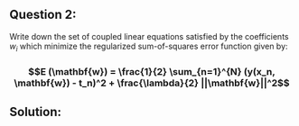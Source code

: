 ## **Question 2**:

Write down the set of coupled linear equations satisfied by the coefficients $w_i$ which minimize the regularized sum-of-squares error function given by:
### $$E (\mathbf{w}) = \frac{1}{2} \sum_{n=1}^{N} (y(x_n, \mathbf{w}) - t_n)^2 + \frac{\lambda}{2} ||\mathbf{w}||^2$$

## **Solution**:


